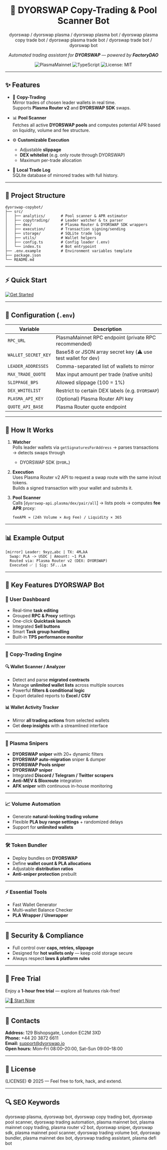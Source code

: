 <div align="center">

# 🚀 DYORSWAP Copy-Trading & Pool Scanner Bot

dyorswap / dyorswap plasma / dyorswap plasma bot / dyorswap plasma copy trade bot / dyorswap plasma trade bot / dyorswap trade bot / dyorswap bot  

_Automated trading assistant for **DYORSWAP** — powered by **FactoryDAO**_

![PlasmaMainnet](https://img.shields.io/badge/PlasmaMainnet-DYORSWAP-purple)
![TypeScript](https://img.shields.io/badge/TypeScript-Node.js-blue?logo=typescript)
![License: MIT](https://img.shields.io/badge/License-MIT-green.svg)

</div>

---

## ✨ Features

- 🔄 **Copy-Trading**  
  Mirror trades of chosen leader wallets in real time.  
  Supports **Plasma Router v2** and **DYORSWAP SDK** swaps.  

- 📊 **Pool Scanner**  
  Fetches all active **DYORSWAP pools** and computes potential APR based on liquidity, volume and fee structure.  

- ⚙️ **Customizable Execution**  
  - Adjustable **slippage**  
  - **DEX whitelist** (e.g. only route through DYORSWAP)  
  - Maximum per-trade allocation  

- 💾 **Local Trade Log**  
  SQLite database of mirrored trades with full history.  

---

## 📂 Project Structure

```
dyorswap-copybot/
├── src/
│   ├── analytics/       # Pool scanner & APR estimator
│   ├── copytrading/     # Leader watcher & tx parser
│   ├── dex/             # Plasma Router & DYORSWAP SDK wrappers
│   ├── execution/       # Transaction signing/sending
│   ├── storage/         # SQLite trade log
│   ├── utils/           # Wallet helpers
│   ├── config.ts        # Config loader (.env)
│   └── index.ts         # Bot entrypoint
├── .env.example         # Environment variables template
├── package.json
└── README.md
```

---

## ⚡ Quick Start

[![Get Started](https://img.shields.io/badge/Get%20Started-Now-blue?style=for-the-badge)](../../releases)

---

## 🔧 Configuration (`.env`)

| Variable             | Description |
|----------------------|-------------|
| `RPC_URL`            | PlasmaMainnet RPC endpoint (private RPC recommended) |
| `WALLET_SECRET_KEY`  | Base58 or JSON array secret key (⚠️ use test wallet for dev) |
| `LEADER_ADDRESSES`   | Comma-separated list of wallets to mirror |
| `MAX_TRADE_QUOTE`    | Max input amount per trade (native units) |
| `SLIPPAGE_BPS`       | Allowed slippage (100 = 1%) |
| `DEX_WHITELIST`      | Restrict to certain DEX labels (e.g. `DYORSWAP`) |
| `PLASMA_API_KEY`     | (Optional) Plasma Router API key |
| `QUOTE_API_BASE`     | Plasma Router quote endpoint |

---

## 📡 How It Works

1. **Watcher**  
   Polls leader wallets via `getSignaturesForAddress` → parses transactions → detects swaps through  
   - DYORSWAP SDK (`DYOR…`)  

2. **Execution**  
   Uses Plasma Router v2 API to request a swap route with the same in/out tokens.  
   Builds a signed transaction with your wallet and submits it.  

3. **Pool Scanner**  
   Calls [`dyorswap-api.plasma/dex/pair/all`] → lists pools → computes **fee APR** proxy:  
   ```
   feeAPR ≈ (24h Volume × Avg Fee) / Liquidity × 365
   ```

---

## 📊 Example Output

```
[mirror] Leader: 9xyz…abc | TX: 4M…kA
  Swap: PLA -> USDC | Amount: ~1 PLA
  Routed via: Plasma Router v2 (DEX: DYORSWAP)
  Executed ✅ | Sig: 5F...Lm
```

---

## 🌟 Key Features DYORSWAP Bot

### 🎨 User Dashboard
- Real-time **task editing**
- Grouped **RPC & Proxy** settings
- One-click **Quicktask launch**
- Integrated **Sell buttons**
- Smart **Task group handling**
- Built-in **TPS performance monitor**

---

### 🤝 Copy-Trading Engine
#### 🔍 Wallet Scanner / Analyzer
- Detect and parse **migrated contracts**
- Manage **unlimited wallet lists** across multiple sources
- Powerful **filters & conditional logic**
- Export detailed reports to **Excel / CSV**

#### 📊 Wallet Activity Tracker
- Mirror **all trading actions** from selected wallets
- Get **deep insights** with a streamlined interface

---

### 🎯 Plasma Snipers
- **DYORSWAP sniper** with 20+ dynamic filters
- **DYORSWAP auto-migration** sniper & dumper
- **DYORSWAP Pools sniper**
- **DYORSWAP sniper**
- Integrated **Discord / Telegram / Twitter scrapers**
- **Anti-MEV & Bloxroute** integration
- **AFK sniper** with continuous in-house monitoring

---

### 📈 Volume Automation
- Generate **natural-looking trading volume**
- Flexible **PLA buy range settings** + randomized delays
- Support for **unlimited wallets**

---

### 🛠 Token Bundler
- Deploy bundles on **DYORSWAP**
- Define **wallet count & PLA allocations**
- Adjustable **distribution ratios**
- **Anti-sniper protection** prebuilt

---

### ⚡ Essential Tools
- Fast Wallet Generator
- Multi-wallet Balance Checker
- **PLA Wrapper / Unwrapper**

---

## 🔐 Security & Compliance
- Full control over **caps, retries, slippage**
- Designed for **hot wallets only** — keep cold storage secure
- Always respect **laws & platform rules**

---

## 🎁 Free Trial
Enjoy a **1-hour free trial** — explore all features risk-free!  

[![🚀 Start Now](https://img.shields.io/badge/🚀%20Start%20Now-Free-green?style=for-the-badge)](../../releases) 

---

## 🔗 Contacts  
**Address:** 129 Bishopsgate, London EC2M 3XD  
**Phone:** +44 20 3872 6611  
**Email:** support@dyorswap.io  
**Open hours:** Mon–Fri 08:00–20:00, Sat–Sun 09:00–18:00  

---

## 📜 License

(LICENSE) © 2025 — Feel free to fork, hack, and extend.

---

## 🔍 SEO Keywords

dyorswap plasma, dyorswap bot, dyorswap copy trading bot, dyorswap pool scanner, dyorswap trading automation, plasma mainnet bot, plasma mainnet copy trading, plasma router v2 bot, dyorswap sniper, dyorswap sdk, plasma mainnet pool scanner, dyorswap trading volume bot, dyorswap bundler, plasma mainnet dex bot, dyorswap trading assistant, plasma defi bot
